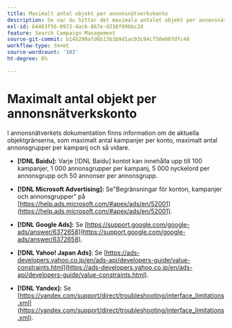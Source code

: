 ```yaml
---
title: Maximalt antal objekt per annonsnätverkskonto
description: Se var du hittar det maximala antalet objekt per annonsnätverkskonto.
exl-id: 64463f56-0972-4acb-867e-d216f09bbc2d
feature: Search Campaign Management
source-git-commit: b14b290afd6b13b1b9d1ac03c94c758e007dfc48
workflow-type: tm+mt
source-wordcount: '103'
ht-degree: 0%

---
```


# Maximalt antal objekt per annonsnätverkskonto

I annonsnätverkets dokumentation finns information om de aktuella objektgränserna, som maximalt antal kampanjer per konto, maximalt antal annonsgrupper per kampanj och så vidare.

* **[!DNL Baidu]:** Varje [!DNL Baidu] kontot kan innehålla upp till 100 kampanjer, 1 000 annonsgrupper per kampanj, 5 000 nyckelord per annonsgrupp och 50 annonser per annonsgrupp.

* **[!DNL Microsoft Advertising]:** Se&quot;Begränsningar för konton, kampanjer och annonsgrupper&quot; på [https://help.ads.microsoft.com/#apex/ads/en/52001](https://help.ads.microsoft.com/#apex/ads/en/52001).

* **[!DNL Google Ads]:** Se [https://support.google.com/google-ads/answer/6372658](https://support.google.com/google-ads/answer/6372658).

* **[!DNL Yahoo! Japan Ads]:** Se [https://ads-developers.yahoo.co.jp/en/ads-api/developers-guide/value-constraints.html](https://ads-developers.yahoo.co.jp/en/ads-api/developers-guide/value-constraints.html).

* **[!DNL Yandex]:** Se [https://yandex.com/support/direct/troubleshooting/interface_limitations.xml](https://yandex.com/support/direct/troubleshooting/interface_limitations.xml).
